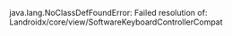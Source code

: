 java.lang.NoClassDefFoundError: Failed resolution of: Landroidx/core/view/SoftwareKeyboardControllerCompat
